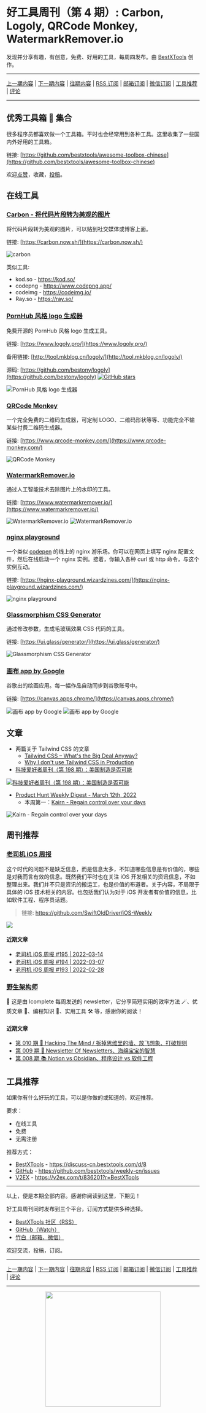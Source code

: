 # 好工具周刊（第 4 期）: Carbon, Logoly, QRCode Monkey, WatermarkRemover.io

发现并分享有趣，有创意，免费、好用的工具，每周四发布。由 [BestXTools](https://www.bestxtools.com/) 创作。

---

[上一期内容](https://github.com/bestxtools/weekly-cn/blob/main/docs/issue-3.md) | [下一期内容](https://github.com/bestxtools/weekly-cn/blob/main/docs/issue-5.md) | [往期内容](https://github.com/bestxtools/weekly-cn) | [RSS 订阅](https://discuss-cn.bestxtools.com/t/weekly) | [邮箱订阅](https://bestxtools.zhubai.love/) | [微信订阅](https://discuss-cn.bestxtools.com/d/5/2) | [工具推荐](https://discuss-cn.bestxtools.com/d/8) | [评论](https://discuss-cn.bestxtools.com/d/12)

---

## 优秀工具箱 🧰 集合

很多程序员都喜欢做一个工具箱。平时也会经常用到各种工具。这里收集了一些国内外好用的工具箱。

链接: [https://github.com/bestxtools/awesome-toolbox-chinese](https://github.com/bestxtools/awesome-toolbox-chinese)

欢迎[点赞](https://github.com/bestxtools/awesome-toolbox-chinese)，收藏，[投稿](https://github.com/bestxtools/awesome-toolbox-chinese/issues)。

## 在线工具

### [Carbon - 将代码片段转为美观的图片](https://carbon.now.sh/)

将代码片段转为美观的图片，可以贴到社交媒体或博客上面。

链接: [https://carbon.now.sh/](https://carbon.now.sh/)

![carbon](https://cdn.jsdelivr.net/gh/bestxtools/weekly-cn@main/images/2022-02-22-11-18-06.png)

类似工具:

- kod.[]()so - <https://kod.so/>
- codepng - <https://www.codepng.app/>
- codeimg - <https://codeimg.io/>
- Ray.[]()so - <https://ray.so/>

### [PornHub 风格 logo 生成器](https://www.logoly.pro/)

免费开源的 PornHub 风格 logo 生成工具。

链接: [https://www.logoly.pro/](https://www.logoly.pro/)

备用链接: [http://tool.mkblog.cn/logoly/](http://tool.mkblog.cn/logoly/)

源码: [https://github.com/bestony/logoly](https://github.com/bestony/logoly) [![GitHub stars](https://img.shields.io/github/stars/bestony/logoly.svg?style=social&label=Star)](https://github.com/bestony/logoly)

![PornHub 风格 logo 生成器](https://cdn.jsdelivr.net/gh/bestxtools/weekly-cn@main/images/2022-03-16-11-35-05.png)

### [QRCode Monkey](https://www.qrcode-monkey.com/)

一个完全免费的二维码生成器，可定制 LOGO、二维码形状等等、功能完全不输某些付费二维码生成器。

链接: [https://www.qrcode-monkey.com/](https://www.qrcode-monkey.com/)

![QRCode Monkey](https://cdn.jsdelivr.net/gh/bestxtools/weekly-cn@main/images/2022-03-16-10-58-15.png)

### [WatermarkRemover.io](https://www.watermarkremover.io/)

通过人工智能技术去除图片上的水印的工具。

链接: [https://www.watermarkremover.io/](https://www.watermarkremover.io/)

![WatermarkRemover.io](https://cdn.jsdelivr.net/gh/bestxtools/weekly-cn@main/images/2022-03-16-12-02-22.png)
![WatermarkRemover.io](https://cdn.jsdelivr.net/gh/bestxtools/weekly-cn@main/images/2022-03-16-12-01-18.png)

### [nginx playground](https://nginx-playground.wizardzines.com/)

一个类似 [codepen](https://codepen.io/) 的线上的 nginx 游乐场。你可以在网页上填写 nginx 配置文件，然后在线启动一个 nginx 实例。接着，你输入各种 curl 或 http 命令，与这个实例互动。

链接: [https://nginx-playground.wizardzines.com/](https://nginx-playground.wizardzines.com/)

![nginx playground](https://cdn.jsdelivr.net/gh/bestxtools/weekly-cn@main/images/2022-02-21-10-53-44.png)

### [Glassmorphism CSS Generator](https://ui.glass/generator/)

通过修改参数，生成毛玻璃效果 CSS 代码的工具。

链接: [https://ui.glass/generator/](https://ui.glass/generator/)

![Glassmorphism CSS Generator](https://cdn.jsdelivr.net/gh/bestxtools/weekly-cn@main/images/2022-03-16-11-47-21.png)

### [画布 app by Google](https://canvas.apps.chrome/)

谷歌出的绘画应用。每一幅作品自动同步到谷歌账号中。

链接: [https://canvas.apps.chrome/](https://canvas.apps.chrome/)

![画布 app by Google](https://cdn.jsdelivr.net/gh/bestxtools/weekly-cn@main/images/2022-03-01-17-51-24.png)
![画布 app by Google](https://cdn.jsdelivr.net/gh/bestxtools/weekly-cn@main/images/2022-03-01-17-53-06.png)

## 文章

- 两篇关于 Tailwind CSS 的文章
  - [Tailwind CSS – What's the Big Deal Anyway?](https://blog.shimin.io/whats-the-big-deal-with-tailwind-css-anway/)
  - [Why I don't use Tailwind CSS in Production](https://blog.shimin.io/why-i-dont-use-tailwind-in-production/)
- [科技爱好者周刊（第 198 期）：美国制造是否可能](https://www.ruanyifeng.com/blog/2022/03/weekly-issue-198.html)

[![科技爱好者周刊（第 198 期）：美国制造是否可能](https://cdn.jsdelivr.net/gh/bestxtools/weekly-cn@main/images/2022-03-16-16-20-01.png)](https://www.ruanyifeng.com/blog/2022/03/weekly-issue-198.html)

- [Product Hunt Weekly Digest - March 12th, 2022](https://www.producthunt.com/newsletter/10158-new-xaas)
  - 本周第一：[Kairn - Regain control over your days](https://www.producthunt.com/posts/kairn-2)

![Kairn - Regain control over your days](https://assets.website-files.com/621e2f8a07e5ac72dc2748f4/621e4f0ac6ef04f35fb1cbfc_Illu-header%403x.png)

## 周刊推荐

### [老司机 iOS 周报](https://github.com/SwiftOldDriver/iOS-Weekly)

这个时代的问题不是缺乏信息，而是信息太多，不知道哪些信息是有价值的，哪些是对我而言有效的信息。既然我们平时也在关注 iOS 开发相关的资讯信息，不如整理出来。我们并不只是资讯的搬运工，也是价值的布道者。关于内容，不局限于具体的 iOS 技术相关的内容。也包括我们认为对于 iOS 开发者有价值的信息，比如软件工程、程序员话题。

> 链接: <https://github.com/SwiftOldDriver/iOS-Weekly>

[![](https://raw.githubusercontent.com/SwiftOldDriver/iOS-Weekly/master/assets/ios-weekly.png)](https://github.com/SwiftOldDriver/iOS-Weekly)

#### 近期文章

- [老司机 iOS 周报 #195 | 2022-03-14](https://github.com/SwiftOldDriver/iOS-Weekly/releases/tag/%23195)
- [老司机 iOS 周报 #194 | 2022-03-07](https://github.com/SwiftOldDriver/iOS-Weekly/releases/tag/%23194)
- [老司机 iOS 周报 #193 | 2022-02-28](https://github.com/SwiftOldDriver/iOS-Weekly/releases/tag/%23193)

### [野生架构师](https://www.getrevue.co/profile/lcomplete)

💌 这是由 lcomplete 每周发送的 newsletter，它分享简短实用的效率方法 🪄、优质文章 📑、编程知识 🎹、实用工具 🛠️ 等，感谢你的阅读！

#### 近期文章

- [第 010 期 🚀 Hacking The Mind / 拆掉思维里的墙、放飞想象、打破规则](https://www.getrevue.co/profile/lcomplete/issues/hacking-the-mind-1070826)
- [第 009 期 🌈 Newsletter Of Newsletters、海绵宝宝的智慧](https://www.getrevue.co/profile/lcomplete/issues/newsletter-of-newsletters-1059640)
- [第 008 期 📚 Notion vs Obsidian、程序设计 vs 软件工程](https://www.getrevue.co/profile/lcomplete/issues/notion-vs-obsidian-vs-1044672)

## 工具推荐

如果你有什么好玩的工具，可以是你做的或知道的，欢迎推荐。

要求：

- 在线工具
- 免费
- 无需注册

推荐方式：

- [BestXTools](https://discuss-cn.bestxtools.com/d/8) - <https://discuss-cn.bestxtools.com/d/8>
- [GitHub](https://github.com/bestxtools/weekly-cn/issues) - <https://github.com/bestxtools/weekly-cn/issues>
- [V2EX](https://v2ex.com/t/836201?r=BestXTools) - <https://v2ex.com/t/836201?r=BestXTools>

---

以上，便是本期全部内容。感谢你阅读到这里，下期见！

好工具周刊同时发布到三个平台，订阅方式提供多种选择。

- [BestXTools 社区（RSS）](https://discuss-cn.bestxtools.com/t/weekly)
- [GitHub（Watch）](https://github.com/bestxtools/weekly-cn)
- [竹白（邮箱，微信）](https://bestxtools.zhubai.love/)

欢迎交流，投稿，订阅。

---

[上一期内容](https://github.com/bestxtools/weekly-cn/blob/main/docs/issue-3.md) | [下一期内容](https://github.com/bestxtools/weekly-cn/blob/main/docs/issue-5.md) | [往期内容](https://github.com/bestxtools/weekly-cn) | [RSS 订阅](https://discuss-cn.bestxtools.com/t/weekly) | [邮箱订阅](https://bestxtools.zhubai.love/) | [微信订阅](https://discuss-cn.bestxtools.com/d/5/2) | [工具推荐](https://discuss-cn.bestxtools.com/d/8) | [评论](https://discuss-cn.bestxtools.com/d/12)

---

<div style="display: flex;justify-content: center;"><img width="300" src="https://cdn.jsdelivr.net/gh/bestxtools/weekly-cn@main/images/2022-03-02-16-19-29.png"></div>
